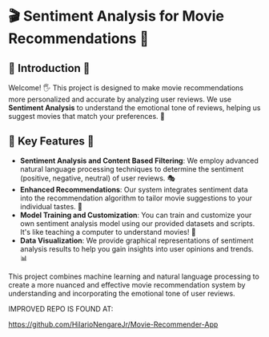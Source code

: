 # 🎬 Sentiment Analysis for Movie Recommendations 🍿

## 🌟 Introduction 🌟

Welcome! 🖐️ This project is designed to make movie recommendations more personalized and accurate by analyzing user reviews. We use **Sentiment Analysis** to understand the emotional tone of reviews, helping us suggest movies that match your preferences. 🎉

## 🚀 Key Features 🚀

- **Sentiment Analysis and Content Based Filtering**: We employ advanced natural language processing techniques to determine the sentiment (positive, negative, neutral) of user reviews. 🎭
- **Enhanced Recommendations**: Our system integrates sentiment data into the recommendation algorithm to tailor movie suggestions to your individual tastes. 🍿
- **Model Training and Customization**: You can train and customize your own sentiment analysis model using our provided datasets and scripts. It's like teaching a computer to understand movies! 🤖
- **Data Visualization**: We provide graphical representations of sentiment analysis results to help you gain insights into user opinions and trends. 📊

This project combines machine learning and natural language processing to create a more nuanced and effective movie recommendation system by understanding and incorporating the emotional tone of user reviews.

IMPROVED REPO IS FOUND AT:

https://github.com/HilarioNengareJr/Movie-Recommender-App
